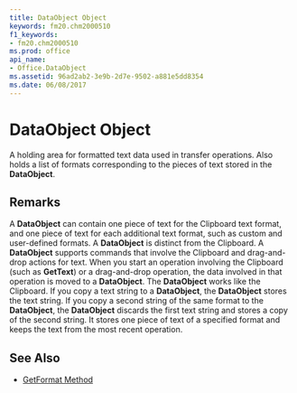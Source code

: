 ```yaml
---
title: DataObject Object
keywords: fm20.chm2000510
f1_keywords:
- fm20.chm2000510
ms.prod: office
api_name:
- Office.DataObject
ms.assetid: 96ad2ab2-3e9b-2d7e-9502-a881e5dd8354
ms.date: 06/08/2017
---
```



# DataObject Object



A holding area for formatted text data used in transfer operations. Also holds a list of formats corresponding to the pieces of text stored in the **DataObject**.

## Remarks

A  **DataObject** can contain one piece of text for the Clipboard text format, and one piece of text for each additional text format, such as custom and user-defined formats.
A  **DataObject** is distinct from the Clipboard. A **DataObject** supports commands that involve the Clipboard and drag-and-drop actions for text. When you start an operation involving the Clipboard (such as **GetText**) or a drag-and-drop operation, the data involved in that operation is moved to a **DataObject**.
The  **DataObject** works like the Clipboard. If you copy a text string to a **DataObject**, the **DataObject** stores the text string. If you copy a second string of the same format to the **DataObject**, the **DataObject** discards the first text string and stores a copy of the second string. It stores one piece of text of a specified format and keeps the text from the most recent operation.

## See Also

- [GetFormat Method](./getformat-method.md)